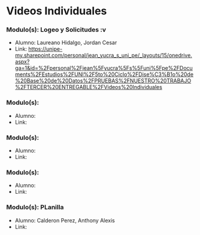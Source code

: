 # Videos Individuales
### Modulo(s): Logeo y Solicitudes :v
- Alumno: Laureano Hidalgo, Jordan Cesar
- Link: https://unipe-my.sharepoint.com/personal/jean_yucra_s_uni_pe/_layouts/15/onedrive.aspx?ga=1&id=%2Fpersonal%2Fjean%5Fyucra%5Fs%5Funi%5Fpe%2FDocuments%2FEstudios%2FUNI%2F5to%20Ciclo%2FDise%C3%B1o%20de%20Base%20de%20Datos%2FPRUEBAS%2FNUESTRO%20TRABAJO%2FTERCER%20ENTREGABLE%2FVideos%20Individuales
### Modulo(s):
- Alumno:
- Link:
### Modulo(s):
- Alumno:
- Link:
### Modulo(s):
- Alumno:
- Link:
### Modulo(s): PLanilla
- Alumno: Calderon Perez, Anthony Alexis
- Link:
